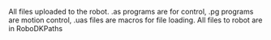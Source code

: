 All files uploaded to the robot. .as programs are for control, .pg programs are motion control, .uas files are macros for file loading.
All files to robot are in RoboDKPaths
